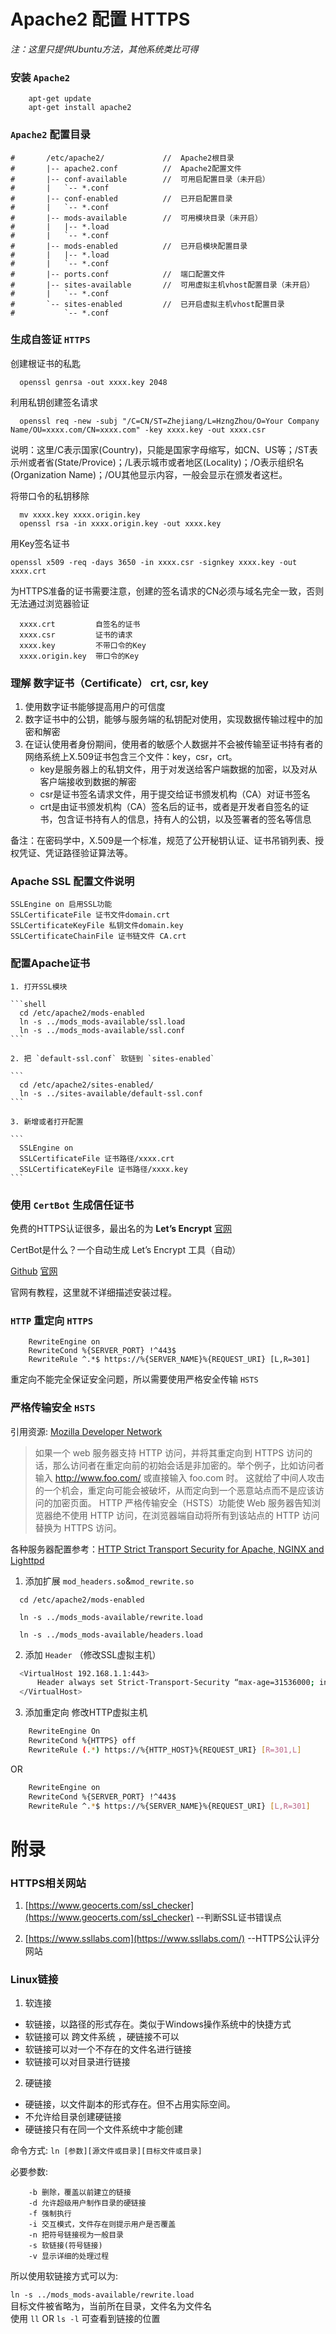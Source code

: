 # Apache2 配置 HTTPS

*注：这里只提供Ubuntu方法，其他系统类比可得*

### 安装 `Apache2`

```
    apt-get update
    apt-get install apache2
```

### `Apache2` 配置目录

```
#       /etc/apache2/             //  Apache2根目录
#       |-- apache2.conf          //  Apache2配置文件
#       |-- conf-available        //  可用启配置目录（未开启）
#       |   `-- *.conf
#       |-- conf-enabled          //  已开启配置目录
#       |   `-- *.conf
#       |-- mods-available        //  可用模块目录（未开启）
#       |   |-- *.load
#       |   `-- *.conf
#       |-- mods-enabled          //  已开启模块配置目录
#       |   |-- *.load
#       |   `-- *.conf
#       |-- ports.conf            //  端口配置文件
#       |-- sites-available       //  可用虚拟主机vhost配置目录（未开启）
#       |   `-- *.conf
#       `-- sites-enabled         //  已开启虚拟主机vhost配置目录
#           `-- *.conf
```

### 生成自签证 `HTTPS`

创建根证书的私匙

```
  openssl genrsa -out xxxx.key 2048
```

利用私钥创建签名请求
```
  openssl req -new -subj "/C=CN/ST=Zhejiang/L=HzngZhou/O=Your Company Name/OU=xxxx.com/CN=xxxx.com" -key xxxx.key -out xxxx.csr
```

说明：这里/C表示国家(Country)，只能是国家字母缩写，如CN、US等；/ST表示州或者省(State/Provice)；/L表示城市或者地区(Locality)；/O表示组织名(Organization Name)；/OU其他显示内容，一般会显示在颁发者这栏。

将带口令的私钥移除

```
  mv xxxx.key xxxx.origin.key
  openssl rsa -in xxxx.origin.key -out xxxx.key
```

用Key签名证书

```
openssl x509 -req -days 3650 -in xxxx.csr -signkey xxxx.key -out xxxx.crt
```

为HTTPS准备的证书需要注意，创建的签名请求的CN必须与域名完全一致，否则无法通过浏览器验证

```
  xxxx.crt         自签名的证书  
  xxxx.csr         证书的请求  
  xxxx.key         不带口令的Key  
  xxxx.origin.key  带口令的Key
```

### 理解 数字证书（Certificate） crt, csr, key


1. 使用数字证书能够提高用户的可信度
2. 数字证书中的公钥，能够与服务端的私钥配对使用，实现数据传输过程中的加密和解密
3. 在证认使用者身份期间，使用者的敏感个人数据并不会被传输至证书持有者的网络系统上X.509证书包含三个文件：key，csr，crt。
    - key是服务器上的私钥文件，用于对发送给客户端数据的加密，以及对从客户端接收到数据的解密
    - csr是证书签名请求文件，用于提交给证书颁发机构（CA）对证书签名
    - crt是由证书颁发机构（CA）签名后的证书，或者是开发者自签名的证书，包含证书持有人的信息，持有人的公钥，以及签署者的签名等信息

备注：在密码学中，X.509是一个标准，规范了公开秘钥认证、证书吊销列表、授权凭证、凭证路径验证算法等。


### Apache SSL 配置文件说明

    SSLEngine on 启用SSL功能
    SSLCertificateFile 证书文件domain.crt
    SSLCertificateKeyFile 私钥文件domain.key
    SSLCertificateChainFile 证书链文件 CA.crt

### 配置Apache证书

    1. 打开SSL模块

    ```shell
      cd /etc/apache2/mods-enabled
      ln -s ../mods_mods-available/ssl.load
      ln -s ../mods_mods-available/ssl.conf
    ```

    2. 把 `default-ssl.conf` 软链到 `sites-enabled`

    ```
      cd /etc/apache2/sites-enabled/
      ln -s ../sites-available/default-ssl.conf
    ```

    3. 新增或者打开配置

    ```
      SSLEngine on
      SSLCertificateFile 证书路径/xxxx.crt
      SSLCertificateKeyFile 证书路径/xxxx.key
    ```

### 使用 `CertBot` 生成信任证书

免费的HTTPS认证很多，最出名的为 **Let’s Encrypt** [官网](https://letsencrypt.org)

CertBot是什么？一个自动生成 Let’s Encrypt 工具（自动）

[Github](https://github.com/certbot/certbot) [官网](https://certbot.eff.org)

官网有教程，这里就不详细描述安装过程。


### `HTTP` 重定向 `HTTPS`

```shell
    RewriteEngine on
    RewriteCond %{SERVER_PORT} !^443$
    RewriteRule ^.*$ https://%{SERVER_NAME}%{REQUEST_URI} [L,R=301]
```

重定向不能完全保证安全问题，所以需要使用严格安全传输 `HSTS`

### 严格传输安全 `HSTS`

引用资源: [Mozilla Developer Network](https://developer.mozilla.org/zh-CN/docs/Security/HTTP_Strict_Transport_Security)

>如果一个 web 服务器支持 HTTP 访问，并将其重定向到 HTTPS 访问的话，那么访问者在重定向前的初始会话是非加密的。举个例子，比如访问者输入 http://www.foo.com/ 或直接输入 foo.com 时。
这就给了中间人攻击的一个机会，重定向可能会被破坏，从而定向到一个恶意站点而不是应该访问的加密页面。
HTTP 严格传输安全（HSTS）功能使 Web 服务器告知浏览器绝不使用 HTTP 访问，在浏览器端自动将所有到该站点的 HTTP 访问替换为 HTTPS 访问。

各种服务器配置参考：[HTTP Strict Transport Security for Apache, NGINX and Lighttpd](https://raymii.org/s/tutorials/HTTP_Strict_Transport_Security_for_Apache_NGINX_and_Lighttpd.html)

  1.    添加扩展 `mod_headers.so`&`mod_rewrite.so`
  ```shell
    cd /etc/apache2/mods-enabled

    ln -s ../mods_mods-available/rewrite.load

    ln -s ../mods_mods-available/headers.load
  ```

  2.    添加 `Header` （修改SSL虚拟主机）
  ```bash
    <VirtualHost 192.168.1.1:443>
        Header always set Strict-Transport-Security “max-age=31536000; includeSubDomains”
    </VirtualHost>
  ```

  3.    添加重定向 修改HTTP虚拟主机
  ```bash
      RewriteEngine On
      RewriteCond %{HTTPS} off
      RewriteRule (.*) https://%{HTTP_HOST}%{REQUEST_URI} [R=301,L]
  ```
  OR
  ```bash
      RewriteEngine on
      RewriteCond %{SERVER_PORT} !^443$
      RewriteRule ^.*$ https://%{SERVER_NAME}%{REQUEST_URI} [L,R=301]
  ```


# 附录

### HTTPS相关网站

1. [https://www.geocerts.com/ssl_checker](https://www.geocerts.com/ssl_checker) --判断SSL证书错误点  

2. [https://www.ssllabs.com](https://www.ssllabs.com/) --HTTPS公认评分网站

### Linux链接

1. 软连接
  * 软链接，以路径的形式存在。类似于Windows操作系统中的快捷方式  
  * 软链接可以 跨文件系统 ，硬链接不可以     
  * 软链接可以对一个不存在的文件名进行链接     
  * 软链接可以对目录进行链接  

2. 硬链接
  * 硬链接，以文件副本的形式存在。但不占用实际空间。
  * 不允许给目录创建硬链接
  * 硬链接只有在同一个文件系统中才能创建

命令方式: `ln [参数][源文件或目录][目标文件或目录]`

必要参数:
```
    -b 删除，覆盖以前建立的链接
    -d 允许超级用户制作目录的硬链接
    -f 强制执行
    -i 交互模式，文件存在则提示用户是否覆盖
    -n 把符号链接视为一般目录
    -s 软链接(符号链接)
    -v 显示详细的处理过程
```

所以使用软链接方式可以为:   

`ln -s ../mods_mods-available/rewrite.load`     
目标文件被省略为，当前所在目录，文件名为文件名     
使用 `ll` OR `ls -l` 可查看到链接的位置
